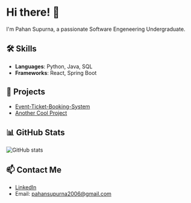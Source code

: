 # Hi there! 👋
I'm Pahan Supurna, a passionate Software Engeneering Undergraduate.

## 🛠 Skills
- **Languages**: Python, Java, SQL
- **Frameworks**: React, Spring Boot

## 🌟 Projects
- [Event-Ticket-Booking-System](https://github.com/username/event-ticket-booking-system)
- [Another Cool Project](https://github.com/username/another-project)

## 📊 GitHub Stats
![GitHub stats](https://github-readme-stats.vercel.app/api?username=yourusername&show_icons=true)

## 📫 Contact Me
- [LinkedIn](https://linkedin.com/in/PahanSupurna)
- Email: pahansupurna2006@gmail.com
